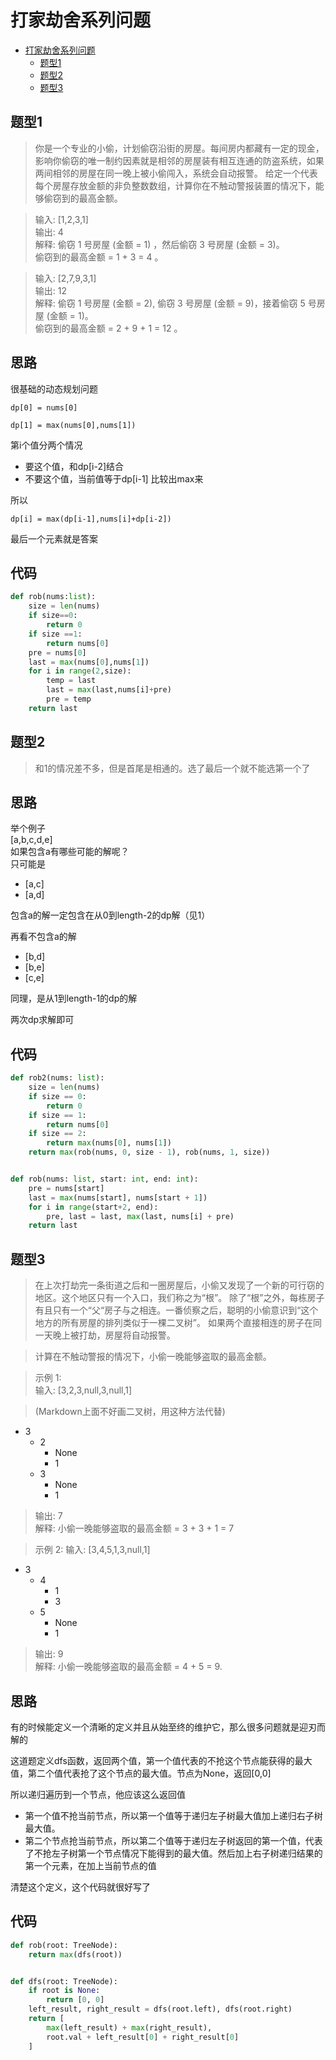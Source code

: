 # 打家劫舍系列问题

- [打家劫舍系列问题](#打家劫舍系列问题)
    - [题型1](#题型1)
    - [题型2](#题型2)
    - [题型3](#题型3)

## 题型1

> 你是一个专业的小偷，计划偷窃沿街的房屋。每间房内都藏有一定的现金，影响你偷窃的唯一制约因素就是相邻的房屋装有相互连通的防盗系统，如果两间相邻的房屋在同一晚上被小偷闯入，系统会自动报警。
给定一个代表每个房屋存放金额的非负整数数组，计算你在不触动警报装置的情况下，能够偷窃到的最高金额。

>输入: [1,2,3,1]  
输出: 4  
解释: 偷窃 1 号房屋 (金额 = 1) ，然后偷窃 3 号房屋 (金额 = 3)。  
     偷窃到的最高金额 = 1 + 3 = 4 。
     
>输入: [2,7,9,3,1]  
输出: 12  
解释: 偷窃 1 号房屋 (金额 = 2), 偷窃 3 号房屋 (金额 = 9)，接着偷窃 5 号房屋 (金额 = 1)。  
     偷窃到的最高金额 = 2 + 9 + 1 = 12 。


**思路**
--------------------

很基础的动态规划问题

`
dp[0] = nums[0]
`

`
dp[1] = max(nums[0],nums[1])
`

第i个值分两个情况
- 要这个值，和dp[i-2]结合
- 不要这个值，当前值等于dp[i-1]
比较出max来

所以

`
dp[i] = max(dp[i-1],nums[i]+dp[i-2])
`

最后一个元素就是答案

**代码**
--------------------

```python
def rob(nums:list):
    size = len(nums)
    if size==0:
        return 0
    if size ==1:
        return nums[0]
    pre = nums[0]
    last = max(nums[0],nums[1])
    for i in range(2,size):
        temp = last
        last = max(last,nums[i]+pre)
        pre = temp
    return last
```

## 题型2

>和1的情况差不多，但是首尾是相通的。选了最后一个就不能选第一个了

**思路**
--------------------

举个例子  
[a,b,c,d,e]  
如果包含a有哪些可能的解呢？  
只可能是  
- [a,c]
- [a,d]  
  
包含a的解一定包含在从0到length-2的dp解（见1）

再看不包含a的解
- [b,d]
- [b,e]
- [c,e]
  
同理，是从1到length-1的dp的解

两次dp求解即可

**代码**
--------------------

```python
def rob2(nums: list):
    size = len(nums)
    if size == 0:
        return 0
    if size == 1:
        return nums[0]
    if size == 2:
        return max(nums[0], nums[1])
    return max(rob(nums, 0, size - 1), rob(nums, 1, size))


def rob(nums: list, start: int, end: int):
    pre = nums[start]
    last = max(nums[start], nums[start + 1])
    for i in range(start+2, end):
        pre, last = last, max(last, nums[i] + pre)
    return last
```

## 题型3
> 在上次打劫完一条街道之后和一圈房屋后，小偷又发现了一个新的可行窃的地区。这个地区只有一个入口，我们称之为“根”。 除了“根”之外，每栋房子有且只有一个“父“房子与之相连。一番侦察之后，聪明的小偷意识到“这个地方的所有房屋的排列类似于一棵二叉树”。 如果两个直接相连的房子在同一天晚上被打劫，房屋将自动报警。

> 计算在不触动警报的情况下，小偷一晚能够盗取的最高金额。

>示例 1:  
输入: [3,2,3,null,3,null,1]   

>(Markdown上面不好画二叉树，用这种方法代替)
- 3
    - 2
        - None
        - 1 
    - 3 
        - None
        - 1 

> 输出: 7  
解释: 小偷一晚能够盗取的最高金额 = 3 + 3 + 1 = 7  
 
>示例 2:
输入: [3,4,5,1,3,null,1]
- 3
    - 4
        - 1
        -  3
    - 5
        - None
        - 1 

>输出: 9  
解释: 小偷一晚能够盗取的最高金额 = 4 + 5 = 9.

**思路**
-------

有的时候能定义一个清晰的定义并且从始至终的维护它，那么很多问题就是迎刃而解的

这道题定义dfs函数，返回两个值，第一个值代表的不抢这个节点能获得的最大值，第二个值代表抢了这个节点的最大值。节点为None，返回[0,0]

所以递归遍历到一个节点，他应该这么返回值
- 第一个值不抢当前节点，所以第一个值等于递归左子树最大值加上递归右子树最大值。
- 第二个节点抢当前节点，所以第二个值等于递归左子树返回的第一个值，代表了不抢左子树第一个节点情况下能得到的最大值。然后加上右子树递归结果的第一个元素，在加上当前节点的值

清楚这个定义，这个代码就很好写了 

**代码**
-------
```python
def rob(root: TreeNode):
	return max(dfs(root))


def dfs(root: TreeNode):
	if root is None:
		return [0, 0]
	left_result, right_result = dfs(root.left), dfs(root.right)
	return [
		max(left_result) + max(right_result),
		root.val + left_result[0] + right_result[0]
	]
```